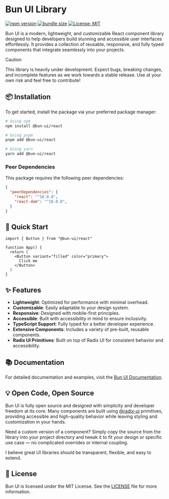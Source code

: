 # Bun UI Library

[![npm version](https://img.shields.io/npm/v/@bun-ui/react.svg)](https://www.npmjs.com/package/@bun-ui/react)
[![bundle size](https://img.shields.io/bundlephobia/minzip/@bun-ui/react)](https://bundlephobia.com/package/@bun-ui/react)
[![License: MIT](https://img.shields.io/badge/License-MIT-yellow.svg)](https://opensource.org/licenses/MIT)

Bun UI is a modern, lightweight, and customizable React component library designed to help developers build stunning and accessible user interfaces effortlessly. It provides a collection of reusable, responsive, and fully typed components that integrate seamlessly into your projects.

> [!CAUTION]
> This library is heavily under development. Expect bugs, breaking
> changes, and incomplete features as we work towards a stable release. Use at
> your own risk and feel free to contribute!

## 📦 Installation

To get started, install the package via your preferred package manager:

```bash
# Using npm
npm install @bun-ui/react

# Using pnpm
pnpm add @bun-ui/react

# Using yarn
yarn add @bun-ui/react
```

### Peer Dependencies

This package requires the following peer dependencies:

```json
{
  "peerDependencies": {
    "react": "^18.0.0",
    "react-dom": "^18.0.0",
  }
}
```

## 🚀 Quick Start

```tsx
import { Button } from "@bun-ui/react"

function App() {
  return (
    <Button variant="filled" color="primary">
      Click me
    </Button>
  )
}
```

## ✨ Features

- **Lightweight**: Optimized for performance with minimal overhead.
- **Customizable**: Easily adaptable to your design system.
- **Responsive**: Designed with mobile-first principles.
- **Accessible**: Built with accessibility in mind to ensure inclusivity.
- **TypeScript Support**: Fully typed for a better developer experience.
- **Extensive Components**: Includes a variety of pre-built, reusable components.
- **Radix UI Primitives**: Built on top of Radix UI for consistent behavior and accessibility.

## 📚 Documentation

For detailed documentation and examples, visit the [Bun UI Documentation](https://bun-ui.com/docs).

## 💡 Open Code, Open Source

Bun UI is fully open source and designed with simplicity and developer freedom at its core. Many components are built using [@radix-ui](https://www.radix-ui.com/primitives) primitives, providing accessible and high-quality behavior while leaving styling and customization in your hands.

Need a custom version of a component? Simply copy the source from the library into your project directory and tweak it to fit your design or specific use case — no complicated overrides or internal coupling.

I believe great UI libraries should be transparent, flexible, and easy to extend.

## 🪪 License

Bun UI is licensed under the MIT License. See the [LICENSE](./LICENSE) file for more information.
